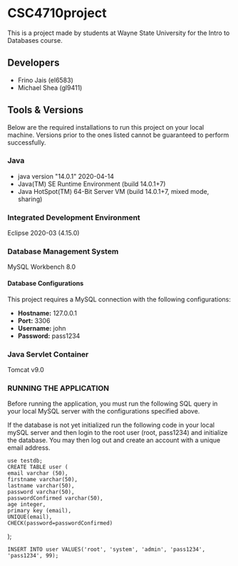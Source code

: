 # CSC4710project

This is a project made by students at Wayne State University for the Intro to Databases course. 

## Developers

- Frino Jais	(el6583)
- Michael Shea	(gl9411)

## Tools & Versions

Below are the required installations to run this project on your local machine. 
Versions prior to the ones listed cannot be guaranteed to perform successfully.

### Java
- java version "14.0.1" 2020-04-14
- Java(TM) SE Runtime Environment (build 14.0.1+7)
- Java HotSpot(TM) 64-Bit Server VM (build 14.0.1+7, mixed mode, sharing)

### Integrated Development Environment
Eclipse 2020-03 (4.15.0)

### Database Management System
MySQL Workbench 8.0

#### Database Configurations
This project requires a MySQL connection with the following configurations:
- <b>Hostname:</b> 127.0.0.1
- <b>Port:</b> 3306
- <b>Username:</b> john
- <b>Password:</b> pass1234

### Java Servlet Container
Tomcat v9.0

### RUNNING THE APPLICATION ###
Before running the application, you must run the following SQL query in your local MySQL server with the configurations specified above.

If the database is not yet initialized run the following code in your local mySQL server and then login to the root user (root, pass1234) and initialize the database. You may then log out and create an account with a unique email address.

	use testdb;
	CREATE TABLE user (
	email varchar (50),
	firstname varchar(50),
	lastname varchar(50), 
	password varchar(50), 
	passwordConfirmed varchar(50),
	age integer, 
	primary key (email), 
	UNIQUE(email), 
	CHECK(password=passwordConfirmed)
);

	INSERT INTO user VALUES('root', 'system', 'admin', 'pass1234', 'pass1234', 99);
